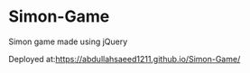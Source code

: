 # Simon-Game
Simon game made using jQuery

Deployed at:https://abdullahsaeed1211.github.io/Simon-Game/
